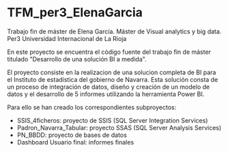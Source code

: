 # TFM_per3_ElenaGarcia
Trabajo fin de máster de Elena García. 
Máster de Visual analytics y big data. Per3
Universidad Internacional de La Rioja

En este proyecto se encuentra el código fuente del trabajo fin de máster titulado "Desarrollo de una solución BI a medida".

El proyecto consiste en la realizacion de una solucion completa de BI para el Instituto de estadística del gobierno de Navarra. Esta solución consta de un proceso de integración de datos, diseño y creación de un modelo de datos y el desarrollo de 5 informes utilizando la herramienta Power BI.

Para ello se han creado los correspondientes subproyectos:

  - SSIS_4ficheros: proyecto de SSIS (SQL Server Integration Services)
  - Padron_Navarra_Tabular: proyecto SSAS (SQL Server Analysis Services)
  - PN_BBDD: proyecto de bases de datos
  - Dashboard Usuario final: informes finales

